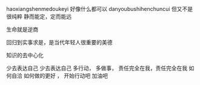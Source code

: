 haoxiangshenmedoukeyi
好像什么都可以
danyoubushihenchuncui
但又不是很纯粹
静而能定，定而能远

生命就是逆商

回归到实事求是，是当代年轻人很重要的美德

知识的去中心化

少去表达自己
少去表达自己
多行动，
多做事，
责任完全在我，责任完全在我
如何自洽
如何做的更好
，
开始行动吧
加油吧

